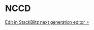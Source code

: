 # NCCD

[Edit in StackBlitz next generation editor ⚡️](https://stackblitz.com/~/github.com/CrytoBucc/NCCD)